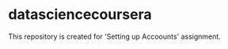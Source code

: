 datasciencecoursera
===================

This repository is created for 'Setting up Accoounts' assignment.
